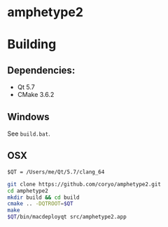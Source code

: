 # amphetype2

# Building

## Dependencies:

* Qt 5.7
* CMake 3.6.2


## Windows

See `build.bat`.

## OSX

`$QT = /Users/me/Qt/5.7/clang_64`

```bash
git clone https://github.com/coryo/amphetype2.git
cd amphetype2
mkdir build && cd build
cmake .. -DQTROOT=$QT
make
$QT/bin/macdeployqt src/amphetype2.app
```
